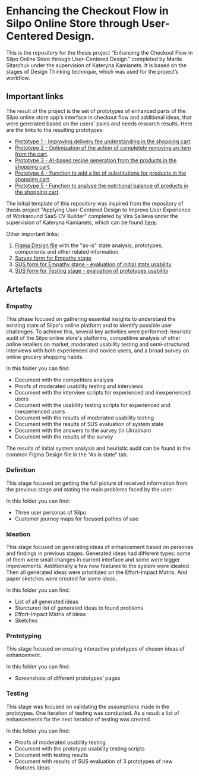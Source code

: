 # Enhancing the Checkout Flow in Silpo Online Store through User-Centered Design.

This is the repository for the thesis project "Enhancing the Checkout Flow in Silpo Online Store through User-Centered Design." completed by Mariia Sitarchuk under the supervision of Kateryna Kamianets.
It is based on the stages of Design Thinking technique, which was used for the project’s workflow.

## Important links

The result of the project is the set of prototypes of enhanced parts of the Silpo online store app's interface in checkout flow and additional ideas, that were generated based on the users' pains and needs research results.
Here are the links to the resulting prototypes:
* [Prototype 1 - Improving delivery fee understanding in the shopping cart](https://www.figma.com/proto/HQXcJ7cfqYK9MkTMlDtmQs/Design-and...?node-id=241-15272&p=f&t=ml6uA6jq0EkPn1en-0&scaling=scale-down&content-scaling=fixed&page-id=241%3A15011&starting-point-node-id=241%3A15272).
* [Prototype 2 - Optimization of the action of completely removing an item from the cart](https://www.figma.com/proto/HQXcJ7cfqYK9MkTMlDtmQs/Design-and...?node-id=232-3328&p=f&t=ml6uA6jq0EkPn1en-0&scaling=scale-down&content-scaling=fixed&page-id=229%3A3085&starting-point-node-id=232%3A3328).
* [Prototype 3 - AI-based recipe generation from the products in the shopping cart](https://www.figma.com/proto/HQXcJ7cfqYK9MkTMlDtmQs/Design-and...?node-id=184-704&t=hMYCycpjSk5LoFds-0&scaling=scale-down&content-scaling=fixed&page-id=184%3A703&starting-point-node-id=184%3A704).
* [Prototype 4 - Function to add a list of substitutions for products in the shopping cart](https://www.figma.com/proto/HQXcJ7cfqYK9MkTMlDtmQs/Design-and...?node-id=322-17375&t=bg0qfqMin1RpIeHC-0&scaling=scale-down&content-scaling=fixed&page-id=322%3A17256&starting-point-node-id=322%3A17375).
* [Prototype 5 - Function to analyse the nutritional balance of products in the shopping cart](https://www.figma.com/proto/HQXcJ7cfqYK9MkTMlDtmQs/Design-and...?node-id=466-75&t=NczxBhmLCfDVSyJk-0&scaling=scale-down&content-scaling=fixed&page-id=466%3A74&starting-point-node-id=466%3A75).

The initial template of this repository was inspired from the repository of thesis project "Applying User-Centered Design to Improve User Experience of Workaround SaaS CV Builder" completed by Vira Saliieva under the supervision of Kateryna Kamianets, which can be found [here](https://github.com/vsaliievaa/Workaround-UX-improvements/tree/main).

Other important links:

1. [Figma Design file](https://www.figma.com/design/HzryhbaxbyH4guWLDoaSeq/Workspace?node-id=0-1&t=ZU89RRRtiCFvj0lY-1) with the "as-is" state analysis, prototypes, components and other related information.
2. [Survey form for Empathy stage](https://docs.google.com/forms/d/e/1FAIpQLSeuHEvYjktUVjZAgJTff4zu-yI4kk-DOQvBuA52U5waf1cOLg/viewform?usp=header)
3. [SUS form for Empathy stage - evaluation of initial state usability](https://docs.google.com/forms/d/e/1FAIpQLSd4ua6rpIVTLi8ezppjDTqGwURdHtxA-O2uuBOjiCxL_SGPVw/viewform?usp=header)
4. [SUS form for Testing stage - evaluation of prototypes usability](https://docs.google.com/forms/d/e/1FAIpQLScOtwNFlc1iSITS47b6dIOyXZcSk-sWU8wEo4wFJHLDtqDkpA/viewform?usp=header)



## Artefacts

### Empathy
This phase focused on gathering essential insights to understand the existing state of Silpo's online platform and to identify possible user challenges. To achieve this, several key activities were performed: heuristic audit of the Silpo online store's platforms, competitive analysis of other online retailers on market, moderated usability testing and semi-structured interviews with both experienced and novice users, and a broad survey on online grocery shopping habits. 

In this folder you can find:
* Document with the competitors analysis
* Proofs of moderated usability testing and interviews
* Document with the interview scripts for experienced and inexperienced users
* Document with the usability testing scripts for experienced and inexperienced users
* Document with the results of moderated usability testing
* Document with the results of SUS evaluation of system state
* Document with the answers to the survey (in Ukrainian)
* Document with the results of the survey

The results of initial system analysis and heuristic audit can be found in the common Figma Design file in the “As is state” tab.


### Definition

This stage focused on getting the full picture of received information from the previous stage and stating the main problems faced by the user.

In this folder you can find:
* Three user personas of Silpo
* Customer journey maps for focused pathes of use


### Ideation

This stage focused on generating ideas of enhancement based on personas and findings in previous stages. Generated ideas had different types: some of them were small changes in current interface and some were bigger improvements. Additionally a few new features to the system were ideated. Then all generated ideas were prioritized on the Effort-Impact Matrix. And paper sketches were created for some ideas.

In this folder you can find:
* List of all generated ideas
* Sturctured list of generated ideas to found problems
* Effort-Impact Matrix of ideas
* Sketches


### Prototyping

This stage focused on creating interactive prototypes of chosen ideas of enhancement.

In this folder you can find:
* Screenshots of different prototypes’ pages


### Testing

This stage was focused on validating the assumptions made in the prototypes. One iteration of testing was conducted. As a result a list of enhancements for the next iteration of testing was created.

In this folder you can find:
* Proofs of moderated usability testing
* Document with the prototype usability testing scripts
* Document with testing results
* Document with results of SUS evaluation of 3 prototypes of new features ideas

